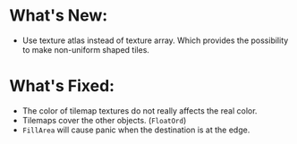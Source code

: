 # What's New:
- Use texture atlas instead of texture array. Which provides the possibility to make non-uniform shaped tiles.

# What's Fixed:
- The color of tilemap textures do not really affects the real color.
- Tilemaps cover the other objects. (`FloatOrd`)
- `FillArea` will cause panic when the destination is at the edge.